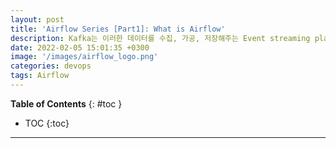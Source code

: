 ```yaml
---
layout: post
title: 'Airflow Series [Part1]: What is Airflow'
description: Kafka는 이러한 데이터를 수집, 가공, 저장해주는 Event streaming platform입니다.
date: 2022-02-05 15:01:35 +0300
image: '/images/airflow_logo.png'
categories: devops
tags: Airflow
---
```


**Table of Contents**
{: #toc }
*  TOC
{:toc}

---
